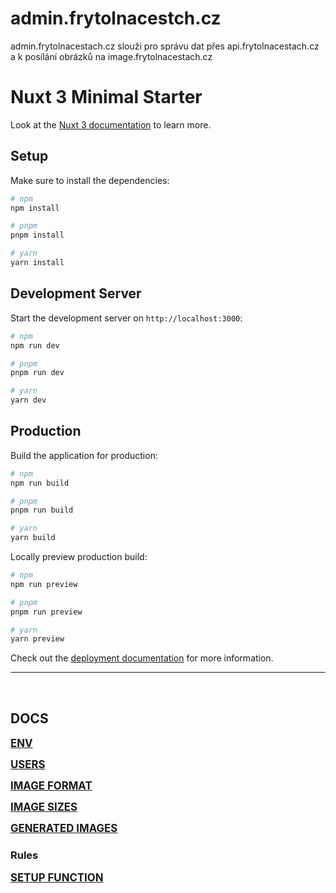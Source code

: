 # admin.frytolnacestch.cz

admin.frytolnacestach.cz slouži pro správu dat přes api.frytolnacestach.cz a k posílání obrázků na image.frytolnacestach.cz

# Nuxt 3 Minimal Starter

Look at the [Nuxt 3 documentation](https://nuxt.com/docs/getting-started/introduction) to learn more.

## Setup

Make sure to install the dependencies:

```bash
# npm
npm install

# pnpm
pnpm install

# yarn
yarn install
```

## Development Server

Start the development server on `http://localhost:3000`:

```bash
# npm
npm run dev

# pnpm
pnpm run dev

# yarn
yarn dev
```

## Production

Build the application for production:

```bash
# npm
npm run build

# pnpm
pnpm run build

# yarn
yarn build
```

Locally preview production build:

```bash
# npm
npm run preview

# pnpm
pnpm run preview

# yarn
yarn preview
```

Check out the [deployment documentation](https://nuxt.com/docs/getting-started/deployment) for more information.

_____________________________________________________________________

&nbsp;

## DOCS
<big>**[ENV](docs/env.md)**</big>

<big>**[USERS](docs/users.md)**</big>

<big>**[IMAGE FORMAT](docs/image-format.md)**</big>

<big>**[IMAGE SIZES](docs/image-sizes.md)**</big>

<big>**[GENERATED IMAGES](docs/image-generated.md)**</big>

### Rules
<big>**[SETUP FUNCTION](docs/rules/setup-function.md)**</big>